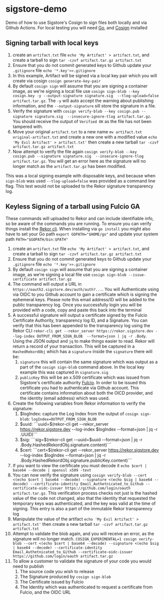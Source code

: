 # sigstore-demo
Demo of how to use Sigstore's Cosign to sign files both locally and via Github Actions. For local testing you will need [Go](https://go.dev/doc/install), and [Cosign](https://docs.sigstore.dev/cosign/installation/) installed

## Signing tarball with local keys

1. create an ```artifact.txt``` file ```echo 'My Artifact' > artifact.txt```, and create a tarball to sign ```tar -czvf artifact.tar.gz artifact.txt```
1. Ensure that you do not commit generated keys to Github update your ```.gitignore``` file ```echo '*.key'>>.gitignore```
1. In this example, Artifact will be signed via a local key pair which you will create via cosign ```cosign generate-key-pair```
1. By default ```cosign sign``` will assume that you are signing a container image, as we're signing a local file use ```cosign sign-blob --key cosign.key -y --output-signature signature.sig  --tlog-upload=false artifact.tar.gz```. The ```-y``` will auto accept the warning about publishing information, and the ```--output-signature``` sill store the signature in a file.
1. Verify the signature with ```cosign verify-blob --key cosign.pub --signature signature.sig  --insecure-ignore-tlog artifact.tar.gz```. You should receive the output of ```Verified OK``` as the file has not been tampered with.
1. Move your original ```artifact.txt``` to a new name ```mv artifact.txt original-artifact.txt``` and create a new one with a modified value ```echo 'My Evil Artifact' > artifact.txt'``` then create a new tarball ```tar -czvf artifact.tar.gz artifact.txt```
1. Now attempt to verify the file again ```cosign verify-blob --key cosign.pub --signature signature.sig  --insecure-ignore-tlog artifact.tar.gz```. You will get an error here as the signature will no longer match as the ```artifact.tar.gz``` has been modified.  

This was a local signing example with disposable keys, and because when ```sign-blob``` was used ```--tlog-upload=false``` was provided as a command line flag. This test would not be uploaded to the Rekor signature transparency log. 


## Keyless Signing of a tarball using Fulcio GA
These commands will uploaded to Rekor and can include identifiable info, so be aware of the commands you are running. To ensure you can verify things install the [Rekor cli](https://docs.sigstore.dev/rekor/installation/). When installing via ```go install``` you might also have to set your Go path ```export GOPATH="$HOME/go"``` and update your system path ```PATH="$GOPATH/bin:$PATH"```

1. create an ```artifact.txt``` file ```echo 'My Artifact' > artifact.txt```, and create a tarball to sign ```tar -czvf artifact.tar.gz artifact.txt```
1. Ensure that you do not commit generated keys to Github update your ```.gitignore``` file ```echo '*.key'>>.gitignore```
1. By default ```cosign sign``` will assume that you are signing a container image, as we're signing a local file use ```cosign sign-blob --issue-certificate artifact.tar.gz```
1. The command will output a URL in ```https://oauth2.sigstore.dev/auth/auth?...```. You will Authenticate using via OIDC to you Github account to gain a certificate which is signing the ephemeral keys. Please note this email address/ID will be added to the public transparency log. Once you successfully login you will be provided with a code, copy and paste this back into the terminal
1. A successful signature will output a certificate signed by the Fulcio Certificate Authority, transparency log ID, and a Signature. You can verify that this has been appended to the transparency log using the Rekor CLI ```rekor-cli get --rekor_server https://rekor.sigstore.dev --log-index OUTPUT_FROM_SIGN_BLOB  --format=json | jq -r .Body```. Using the JSON output and ```jq``` to make things easier to read. Rekor will return a record of your transaction. This will be captured in a ```HashedRekordObj``` which has a ```signature``` inside the ```signature``` there will be: 
	1. ```signature``` this will contain the same signature which was output as a part of the ```cosign sign-blob``` command above. In the local key example this was captured in ```signature.sig```
	1. ```publicKey``` this will be an x.509 certificate which was issued from Sigstore's certificate authority [Fulcio](https://docs.sigstore.dev/fulcio/overview/). In order to be issued this certificate you had to authenticate via Github account. This certificate contains information about both the OICD provider, and the identity (email address) which was used. 
1. Create the following variables from Rekor information to verify the signature: 
	1. $logIndex: capture the Log Index from the output of ```cosign sign-blob```: ```logIndex=OUTPUT_FROM_SIGN_BLOB```
	1. $uuid:   ```uuid=$(rekor-cli get --rekor_server https://rekor.sigstore.dev --log-index $logIndex --format=json | jq -r .UUID)```
	1. $sig:  ```sig=$(rekor-cli get --uuid=$uuid --format=json | jq -r .Body.HashedRekordObj.signature.content)```
	1. $cert: ```cert=$(rekor-cli get --rekor_server https://rekor.sigstore.dev --log-index $logIndex  --format=json | jq -r .Body.HashedRekordObj.signature.publicKey.content)```
1. If you want to view the certificate you must decode it ```echo $cert | base64 --decode | openssl x509 -text```   
1. You can now verify the signature using ```cosign verify-blob --cert <(echo $cert | base64 --decode) --signature <(echo $sig | base64 --decode) --certificate-identity Email_Authetnicated_to_Github --certificate-oidc-issuer https://github.com/login/oauth artifact.tar.gz```. This verification process checks not just is the hashed value of the code not changed, also that the identity that requested the temporary keys was authenticated, and the key was valid at the time of signing. This entry is also a part of the immutable Rekor transparency log
1. Manipulate the value of the artifact ```echo 'My Evil Artifact' > artifact.txt'``` then create a new tarball ```tar -czvf artifact.tar.gz artifact.txt```
1. Attempt to validate the blob again, and you will receive an error, as the signature will no longer match. ```COSIGN_EXPERIMENTAL=1 cosign verify-blob --cert <(echo $cert | base64 --decode) --signature <(echo $sig | base64 --decode) --certificate-identity Email_Authetnicated_to_Github --certificate-oidc-issuer https://github.com/login/oauth artifact.tar.gz```
1. To allow a customer to validate the signature of your code you would need to publish
	1. The source code you wish to release
	1. The Signature produced by ```cosign sign-blob```
	1. The Certificate issued by Fulcio
	1. The Identity which was authenticated to request a certificate from Fulcio, and the OIDC URL 
